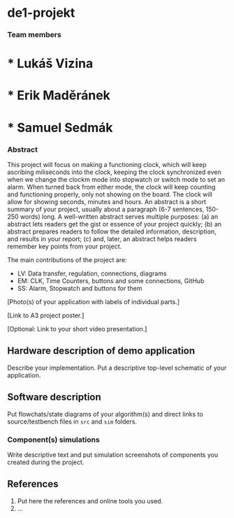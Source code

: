 # de1-projekt

### Team members

# * Lukáš Vizina
# * Erik Maděránek
# * Samuel Sedmák

### Abstract

This project will focus on making a functioning clock, which will keep ascribing miliseconds into the clock, keeping the clock synchronized even when we change the clockm mode into stopwatch or switch mode to set an alarm. When turned back from either mode, the clock will keep counting and functioning properly, only not showing on the board. The clock will allow for showing seconds, minutes and hours. 
An abstract is a short summary of your project, usually about a paragraph (6-7 sentences, 150-250 words) long. A well-written abstract serves multiple purposes: (a) an abstract lets readers get the gist or essence of your project quickly; (b) an abstract prepares readers to follow the detailed information, description, and results in your report; (c) and, later, an abstract helps readers remember key points from your project.

The main contributions of the project are:

* LV: Data transfer, regulation, connections, diagrams
* EM: CLK, Time Counters, buttons and some connections, GitHub
* SS: Alarm, Stopwatch and buttons for them

[Photo(s) of your application with labels of individual parts.]

[Link to A3 project poster.]

[Optional: Link to your short video presentation.]

## Hardware description of demo application

Describe your implementation. Put a descriptive top-level schematic of your application.

## Software description

Put flowchats/state diagrams of your algorithm(s) and direct links to source/testbench files in `src` and `sim` folders.

### Component(s) simulations

Write descriptive text and put simulation screenshots of components you created during the project.

## References

1. Put here the references and online tools you used.
2. ...
